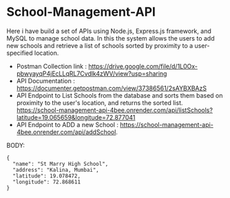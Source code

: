 # School-Management-API
Here i have build a  set of APIs using Node.js, Express.js framework, and MySQL to manage school data. In this the system allows the users to add new schools and retrieve a list of schools sorted by proximity to a user-specified location.

* Postman Collection link : https://drive.google.com/file/d/1L0Ox-pbwyayqP4jEcLLqRL7Cvdlk4zWV/view?usp=sharing
* API Documentation : https://documenter.getpostman.com/view/37386561/2sAYBXBAzS
*  API Endpoint to List Schools from the database and sorts them based on proximity to the user's location, and returns the sorted list.
   https://school-management-api-4bee.onrender.com/api/listSchools?latitude=19.065659&longitude=72.877041
* API Endpoint to ADD a new School :
  https://school-management-api-4bee.onrender.com/api/addSchool.

BODY:
```
{
  "name": "St Marry High School",
  "address": "Kalina, Mumbai",
  "latitude": 19.078472,
  "longitude": 72.868611
}
```
